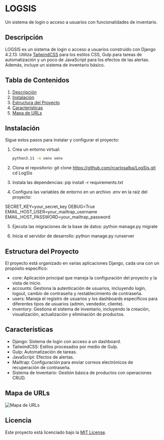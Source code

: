 # LOGSIS
Un sistema de login o acceso a usuarios con funcionalidades de inventario.

## Descripción
LOGSIS es un sistema de login o acceso a usuarios construido con Django 4.2.13. Utiliza [TailwindCSS](https://tailwindcss.com/) para los estilos CSS, Gulp para tareas de automatización y un poco de JavaScript para los efectos de las alertas. Además, incluye un sistema de inventario básico.

## Tabla de Contenidos
1. [Descripción](#descripción)
2. [Instalación](#instalación)
3. [Estructura del Proyecto](#estructura-del-proyecto)
4. [Características](#características)
5. [Mapa de URLs](#mapa-de-urls)

## Instalación
Sigue estos pasos para instalar y configurar el proyecto:

1. Crea un entorno virtual:
   ```bash
   python3.11 -m venv venv

2. Clona el repositorio:
git clone https://github.com/rcarlosalba/LogSis.git
cd LogSis

3. Instala las dependencias: 
pip install -r requirements.txt

4. Configura las variables de entorno en un archivo .env en la raíz del proyecto:

SECRET_KEY=your_secret_key
DEBUG=True
EMAIL_HOST_USER=your_mailtrap_username
EMAIL_HOST_PASSWORD=your_mailtrap_password

5. Ejecuta las migraciones de la base de datos:
python manage.py migrate

6. Inicia el servidor de desarrollo:
python manage.py runserver

## Estructura del Proyecto
El proyecto está organizado en varias aplicaciones Django, cada una con un propósito específico:

- core: Aplicación principal que maneja la configuración del proyecto y la vista de inicio.
- accounts: Gestiona la autenticación de usuarios, incluyendo login, logout, cambio de contraseña y restablecimiento de contraseña.
- users: Maneja el registro de usuarios y los dashboards específicos para diferentes tipos de usuarios (admin, vendedor, cliente).
- inventory: Gestiona el sistema de inventario, incluyendo la creación, visualización, actualización y eliminación de productos.

## Características
- Django: Sistema de login con acceso a un dashboard.
- TailwindCSS: Estilos procesados por medio de Gulp.
- Gulp: Automatización de tareas.
- JavaScript: Efectos de alertas.
- Mailtrap: Configuración para enviar correos electrónicos de recuperación de contraseña.
- Sistema de Inventario: Gestión básica de productos con operaciones CRUD.

## Mapa de URLs
![Mapa de URLs](./urlmap.jpg)

## Licencia
Este proyecto está licenciado bajo la [MIT License](https://opensource.org/license/mit).